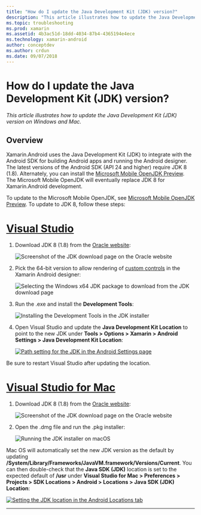 ```yaml
---
title: "How do I update the Java Development Kit (JDK) version?"
description: "This article illustrates how to update the Java Development Kit (JDK) version on Windows and Mac."
ms.topic: troubleshooting
ms.prod: xamarin
ms.assetid: 4b3ac51d-18dd-4034-87b4-4365194e4ece
ms.technology: xamarin-android
author: conceptdev
ms.author: crdun
ms.date: 09/07/2018
---
```


# How do I update the Java Development Kit (JDK) version?

_This article illustrates how to update the Java Development Kit (JDK) version on Windows and Mac._

## Overview

Xamarin.Android uses the Java Development Kit (JDK) to integrate with
the Android SDK for building Android apps and running the Android
designer. The latest versions of the Android SDK (API 24 and higher)
require JDK 8 (1.8). Alternately, you can install the
[Microsoft Mobile OpenJDK Preview](~/android/get-started/installation/openjdk.md). 
The Microsoft Mobile OpenJDK will eventually replace JDK 8 for Xamarin.Android
development.

To update to the Microsoft Mobile OpenJDK, see
[Microsoft Mobile OpenJDK Preview](~/android/get-started/installation/openjdk.md). 
To update to JDK 8, follow these steps:

# [Visual Studio](#tab/windows)

1.  Download JDK 8 (1.8) from the [Oracle website](http://www.oracle.com/technetwork/java/javase/downloads/index.html):

    ![Screenshot of the JDK download page on the Oracle website](update-jdk-images/image1.png)

2.  Pick the 64-bit version to allow rendering of 
    [custom controls](https://developer.xamarin.com/releases/vs/xamarin.vs_4/xamarin.vs_4.2/#androiddesignercustomcontrols)
    in the Xamarin Android designer:

    ![Selecting the Windows x64 JDK package to download from the JDK download page](update-jdk-images/image2.png)

3.  Run the .exe and install the **Development Tools**:

    ![Installing the Development Tools in the JDK installer](update-jdk-images/image3.png)

4.  Open Visual Studio and update the **Java Development Kit Location**
    to point to the new JDK under **Tools > Options > Xamarin > Android
    Settings > Java Development Kit Location**:

    [![Path setting for the JDK in the Android Settings page](update-jdk-images/image4-sml.png)](update-jdk-images/image4.png#lightbox)

Be sure to restart Visual Studio after updating the location.

# [Visual Studio for Mac](#tab/macos)

1.  Download JDK 8 (1.8) from the [Oracle website](http://www.oracle.com/technetwork/java/javase/downloads/index.html):

    ![Screenshot of the JDK download page on the Oracle website](update-jdk-images/image1.png)

2.  Open the .dmg file and run the .pkg installer:

    ![Running the JDK installer on macOS](update-jdk-images/image5.png)

Mac OS will automatically set the new JDK version as the default by
updating **/System/Library/Frameworks/JavaVM.framework/Versions/Current**. 
You can then double-check that the **Java SDK (JDK)** location is set to
the expected default of **/usr** under **Visual Studio for Mac > Preferences >
Projects > SDK Locations > Android > Locations > Java SDK (JDK) Location**:

[![Setting the JDK location in the Android Locations tab](update-jdk-images/image6-sml.png)](update-jdk-images/image6.png#lightbox)

-----

